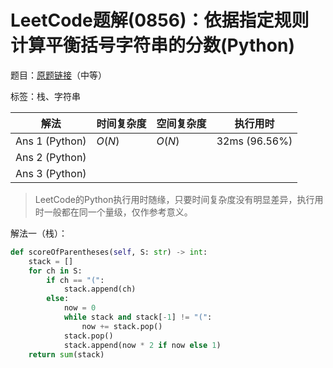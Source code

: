 # LeetCode题解(0856)：依据指定规则计算平衡括号字符串的分数(Python)

题目：[原题链接](https://leetcode-cn.com/problems/score-of-parentheses/)（中等）

标签：栈、字符串

| 解法           | 时间复杂度 | 空间复杂度 | 执行用时      |
| -------------- | ---------- | ---------- | ------------- |
| Ans 1 (Python) | $O(N)$     | $O(N)$     | 32ms (96.56%) |
| Ans 2 (Python) |            |            |               |
| Ans 3 (Python) |            |            |               |

>  LeetCode的Python执行用时随缘，只要时间复杂度没有明显差异，执行用时一般都在同一个量级，仅作参考意义。

解法一（栈）：

```python
def scoreOfParentheses(self, S: str) -> int:
    stack = []
    for ch in S:
        if ch == "(":
            stack.append(ch)
        else:
            now = 0
            while stack and stack[-1] != "(":
                now += stack.pop()
            stack.pop()
            stack.append(now * 2 if now else 1)
    return sum(stack)
```